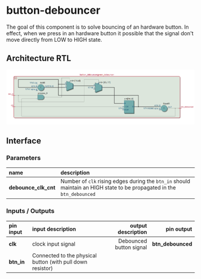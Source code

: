 # button-debouncer

The goal of this component is to solve bouncing of an hardware button. In effect, when we press in an hardware button it possible that the signal don't move directly from LOW to HIGH state.

## Architecture RTL

![Button Debouncer RTL](./assets/button_debouncer_arch.png)

## Interface

### Parameters

|  name  | description |
| :--- | :--- |
| **debounce_clk_cnt** | Number of `clk` rising edges during the `btn_in` should maintain an HIGH state to be propagated in the `btn_debounced` |

### Inputs / Outputs

|  pin input   | input description  |   output description             |  pin output                    |
|  :---   |  :--- | ---:                         |  ---:                    |
|  **clk**  |  clock input signal  |  Debounced button signal |  **btn_debounced**  |
|  **btn_in**  |  Connected to the physical button (with pull down resistor) | |  |
